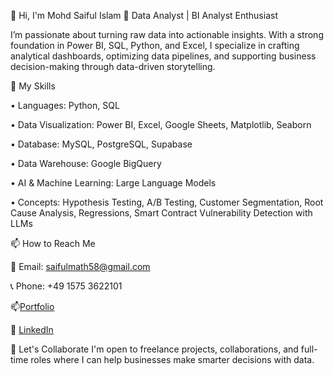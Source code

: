 👋 Hi, I'm Mohd Saiful Islam
🎯 Data Analyst | BI Analyst Enthusiast

I’m passionate about turning raw data into actionable insights. With a strong foundation in Power BI, SQL, Python, and Excel, I specialize in crafting analytical dashboards, optimizing data pipelines, and supporting business decision-making through data-driven storytelling.

🚀 My Skills

• Languages: Python, SQL

•	Data Visualization: Power BI, Excel, Google Sheets, Matplotlib, Seaborn

•	Database: MySQL, PostgreSQL, Supabase

• Data Warehouse: Google BigQuery 

• AI & Machine Learning: Large Language Models

• Concepts: Hypothesis Testing, A/B Testing, Customer Segmentation, Root Cause Analysis, Regressions, Smart Contract Vulnerability Detection with LLMs

📫 How to Reach Me

📧 Email: saifulmath58@gmail.com

📞 Phone: +49 1575 3622101
                          
📫[Portfolio](https://sites.google.com/view/saifulmath)

🔗 [LinkedIn](https://www.linkedin.com/in/mohdsaifulislam)

📌 Let's Collaborate
I'm open to freelance projects, collaborations, and full-time roles where I can help businesses make smarter decisions with data.
